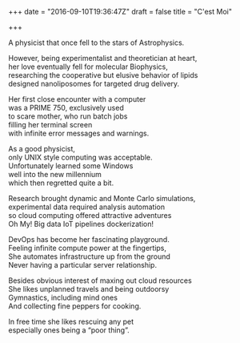 +++
date = "2016-09-10T19:36:47Z"
draft = false
title = "C'est Moi"

+++

A physicist that once fell to the stars of Astrophysics.

However, being experimentalist and theoretician at heart,  
her love eventually fell for molecular Biophysics,  
researching the cooperative but elusive behavior of lipids  
designed nanoliposomes for targeted drug delivery.

Her first close encounter with a computer  
was a PRIME 750, exclusively used  
to scare mother, who run batch jobs  
filling her terminal screen  
with infinite error messages and warnings.

As a good physicist,  
only UNIX style computing was acceptable.  
Unfortunately learned some Windows  
well into the new millennium  
which then regretted quite a bit.

Research brought dynamic and Monte Carlo simulations,  
experimental data required analysis automation  
so cloud computing offered attractive adventures  
Oh My! Big data IoT pipelines dockerization!

DevOps has become her fascinating playground.  
Feeling infinite compute power at the fingertips,  
She automates infrastructure up from the ground  
Never having a particular server relationship.

Besides obvious interest of maxing out cloud resources  
She likes unplanned travels and being outdoorsy  
Gymnastics, including mind ones  
And collecting fine peppers for cooking.

In free time she likes rescuing any pet  
especially ones being a “poor thing”.

